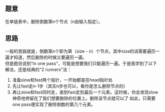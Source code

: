 ## 题意

在单链表中，删除倒数第n个节点（n由输入指定）。

## 思路

一般的思路就是，倒数第n个即为第（size - n）个节点，其中size的话需要遍历一遍才知道，然后删除的时候又要遍历一遍。  
但是题目说到“in one pass”，可能是想要我们只能遍历一遍。于是我学到了以下解法，还是经典的“2 runners”法：  
1. 准备slow和fast两个指针，一开始都是在head指针处
1. 先让fast走n-1步（其实n步也可以，看你是怎么删除节点的）
1. 再让slow和fast同时走，直到fast走到最后一个元素。这时候，你会发现slow神奇地停留在了我们想要删除的位置上。删除该节点就可以了
如此，只需要one pass便实现了删除倒数的第几个元素。

